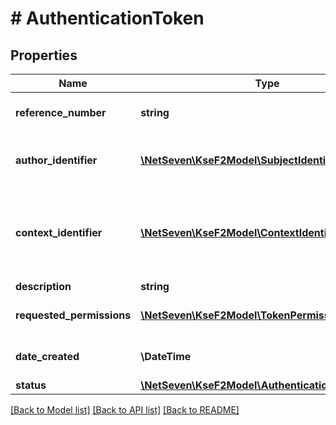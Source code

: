 # # AuthenticationToken

## Properties

Name | Type | Description | Notes
------------ | ------------- | ------------- | -------------
**reference_number** | **string** | Numer referencyjny tokena. | [optional]
**author_identifier** | [**\NetSeven\KseF2Model\SubjectIdentifier**](SubjectIdentifier.md) | Identyfikator osoby która wygenerowała token. | [optional]
**context_identifier** | [**\NetSeven\KseF2Model\ContextIdentifier**](ContextIdentifier.md) | Identyfikator kontekstu, w którym został wygenerowany token i do którego daje dostęp. | [optional]
**description** | **string** | Opis tokena. | [optional]
**requested_permissions** | [**\NetSeven\KseF2Model\TokenPermissionType[]**](TokenPermissionType.md) | Uprawnienia przypisane tokenowi. | [optional]
**date_created** | **\DateTime** | Data i czas utworzenia tokena. | [optional]
**status** | [**\NetSeven\KseF2Model\AuthenticationTokenStatus**](AuthenticationTokenStatus.md) | Status tokena.  | Wartość | Opis |  | --- | --- |  | Pending | Token został utworzony ale jest jeszcze w trakcie aktywacji i nadawania uprawnień. Nie może być jeszcze wykorzystywany do uwierzytelniania. |  | Active | Token jest aktywny i może być wykorzystywany do uwierzytelniania. |  | Revoking | Token jest w trakcie unieważniania. Nie może już być wykorzystywany do uwierzytelniania. |  | Revoked | Token został unieważniony i nie może być wykorzystywany do uwierzytelniania. |  | Failed | Nie udało się aktywować tokena. Należy wygenerować nowy token, obecny nie może być wykorzystywany do uwierzytelniania. | | [optional]

[[Back to Model list]](../../README.md#models) [[Back to API list]](../../README.md#endpoints) [[Back to README]](../../README.md)
